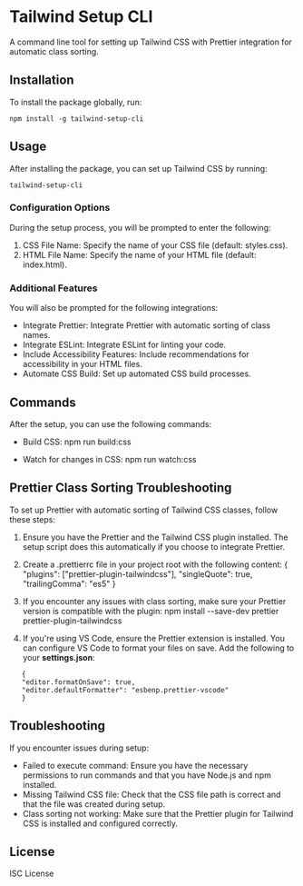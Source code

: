 # Tailwind Setup CLI

A command line tool for setting up Tailwind CSS with Prettier integration for automatic class sorting.

## Installation

To install the package globally, run:
```
npm install -g tailwind-setup-cli
```
## Usage

After installing the package, you can set up Tailwind CSS by running:

```
tailwind-setup-cli
```

### Configuration Options

During the setup process, you will be prompted to enter the following:

1. CSS File Name: Specify the name of your CSS file (default: styles.css).
2. HTML File Name: Specify the name of your HTML file (default: index.html).

### Additional Features

You will also be prompted for the following integrations:

- Integrate Prettier: Integrate Prettier with automatic sorting of class names.
- Integrate ESLint: Integrate ESLint for linting your code.
- Include Accessibility Features: Include recommendations for accessibility in your HTML files.
- Automate CSS Build: Set up automated CSS build processes.

## Commands

After the setup, you can use the following commands:

- Build CSS:
  npm run build:css

- Watch for changes in CSS:
  npm run watch:css

## Prettier Class Sorting Troubleshooting

To set up Prettier with automatic sorting of Tailwind CSS classes, follow these steps:

1. Ensure you have the Prettier and the Tailwind CSS plugin installed. The setup script does this automatically if you choose to integrate Prettier.

2. Create a .prettierrc file in your project root with the following content:
   {
   "plugins": ["prettier-plugin-tailwindcss"],
   "singleQuote": true,
   "trailingComma": "es5"
   }

3. If you encounter any issues with class sorting, make sure your Prettier version is compatible with the plugin:
   npm install --save-dev prettier prettier-plugin-tailwindcss

4. If you're using VS Code, ensure the Prettier extension is installed. You can configure VS Code to format your files on save. Add the following to your **settings.json**:

```
   {
   "editor.formatOnSave": true,
   "editor.defaultFormatter": "esbenp.prettier-vscode"
   }
```

## Troubleshooting

If you encounter issues during setup:

- Failed to execute command: Ensure you have the necessary permissions to run commands and that you have Node.js and npm installed.
- Missing Tailwind CSS file: Check that the CSS file path is correct and that the file was created during setup.
- Class sorting not working: Make sure that the Prettier plugin for Tailwind CSS is installed and configured correctly.

## License

ISC License
